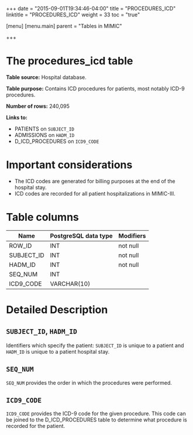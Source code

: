 +++
date = "2015-09-01T19:34:46-04:00"
title = "PROCEDURES_ICD"
linktitle = "PROCEDURES_ICD"
weight = 33
toc = "true"

[menu]
  [menu.main]
    parent = "Tables in MIMIC"

+++

# The procedures_icd table

**Table source:** Hospital database.

**Table purpose:** Contains ICD procedures for patients, most notably ICD-9 procedures.

**Number of rows:** 240,095

**Links to:**

* PATIENTS on `SUBJECT_ID`
* ADMISSIONS on `HADM_ID`
* D\_ICD\_PROCEDURES on `ICD9_CODE`

# Important considerations

* The ICD codes are generated for billing purposes at the end of the hospital stay.
* ICD codes are recorded for all patient hospitalizations in MIMIC-III.

# Table columns

Name | PostgreSQL data type  | Modifiers
---- | ---- | ----
ROW\_ID     | INT               | not null
SUBJECT\_ID     | INT               | not null
HADM\_ID        | INT               | not null
SEQ\_NUM        | INT              |
ICD9\_CODE      | VARCHAR(10)           |

# Detailed Description

## `SUBJECT_ID`, `HADM_ID`

Identifiers which specify the patient: `SUBJECT_ID` is unique to a patient and `HADM_ID` is unique to a patient hospital stay.

## `SEQ_NUM`

`SEQ_NUM` provides the order in which the procedures were performed.

## `ICD9_CODE`

`ICD9_CODE` provides the ICD-9 code for the given procedure. This code can be joined to the D_ICD_PROCEDURES table to determine what procedure is recorded for the patient.


